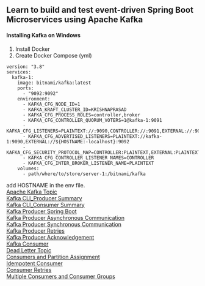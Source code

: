 ## Learn to build and test event-driven Spring Boot Microservices using Apache Kafka

#### Installing Kafka on Windows
1. Install Docker
2. Create Docker Compose (yml)
```
version: "3.8"
services:
  kafka-1:
    image: bitnami/kafka:latest
    ports:
      - "9092:9092"
    environment:
      - KAFKA_CFG_NODE_ID=1
      - KAFKA_KRAFT_CLUSTER_ID=KRISHNAPRASAD
      - KAFKA_CFG_PROCESS_ROLES=controller,broker
      - KAFKA_CFG_CONTROLLER_QUORUM_VOTERS=1@kafka-1:9091
      - KAFKA_CFG_LISTENERS=PLAINTEXT://:9090,CONTROLLER://:9091,EXTERNAL://:9092
      - KAFKA_CFG_ADVERTISED_LISTENERS=PLAINTEXT://kafka-1:9090,EXTERNAL://${HOSTNAME:-localhost}:9092
      - KAFKA_CFG_SECURITY_PROTOCOL_MAP=CONTROLLER:PLAINTEXT,EXTERNAL:PLAINTEXT,PLAINTEXT:PLAINTEXT
      - KAFKA_CFG_CONTROLLER_LISTENER_NAMES=CONTROLLER
      - KAFKA_CFG_INTER_BROKER_LISTENER_NAME=PLAINTEXT
    volumes:
      - path/where/to/store/server-1:/bitnami/kafka
```
add HOSTNAME  in the env file. 
<br>
[Apache Kafka Topic](https://github.com/user-attachments/files/18006724/Apache%2BKafka%2BTopic_%2BSummary%2Bdocument.pdf)
<br>
[Kafka CLI_Producer Summary](https://github.com/user-attachments/files/18006731/Kafka%2BCLI_%2BProducer%2BSummary.pdf)
<br>
[Kafka CLI_Consumer Summary](https://github.com/user-attachments/files/18006730/Kafka%2BCLI_%2BConsumer%2BSummary.pdf)
<br>
[Kafka Producer Spring Boot](https://github.com/user-attachments/files/18018868/Kafka%2BProducer%2B-%2BSpring%2BBoot.pdf)
<br>
[Kafka Producer Asynchronous Communication](https://github.com/user-attachments/files/18018881/Kafka%2BProducer%2B-%2BAsynchronous%2BCommunication.pdf)
<br>
[Kafka Producer Synchronous Communication](https://github.com/user-attachments/files/18018879/Kafka%2BProducer%2B-%2BSynchronous%2BCommunication.pdf)
<br>
[Kafka Producer Retries](https://github.com/user-attachments/files/18018877/Kafka%2BProducer%2BRetries.pdf)
<br>
[Kafka Producer Acknowledgement](https://github.com/user-attachments/files/18018874/Kafka%2BProducer%2BAcknowledgement.pdf)
<br>
[Kafka Consumer](https://github.com/user-attachments/files/18022730/Kafka%2BConsumer.pdf)
<br>
[Dead Letter Topic](https://github.com/user-attachments/files/18023737/Dead%2BLetter%2BTopic.pdf)
<br>
[Consumers and Partition Assignment](https://github.com/user-attachments/files/18033454/Consumers%2Band%2BPartition%2BAssignment.pdf)
<br>
[Idempotent Consumer](https://github.com/user-attachments/files/18033453/Idempotent%2BConsumer.pdf)
<br>
[Consumer Retries](https://github.com/user-attachments/files/18033451/Consumer%2BRetries.pdf)
<br>
[Multiple Consumers and Consumer Groups](https://github.com/user-attachments/files/18033450/Multiple%2BConsumers%2Band%2BConsumer%2BGroups.pdf)
<br>
